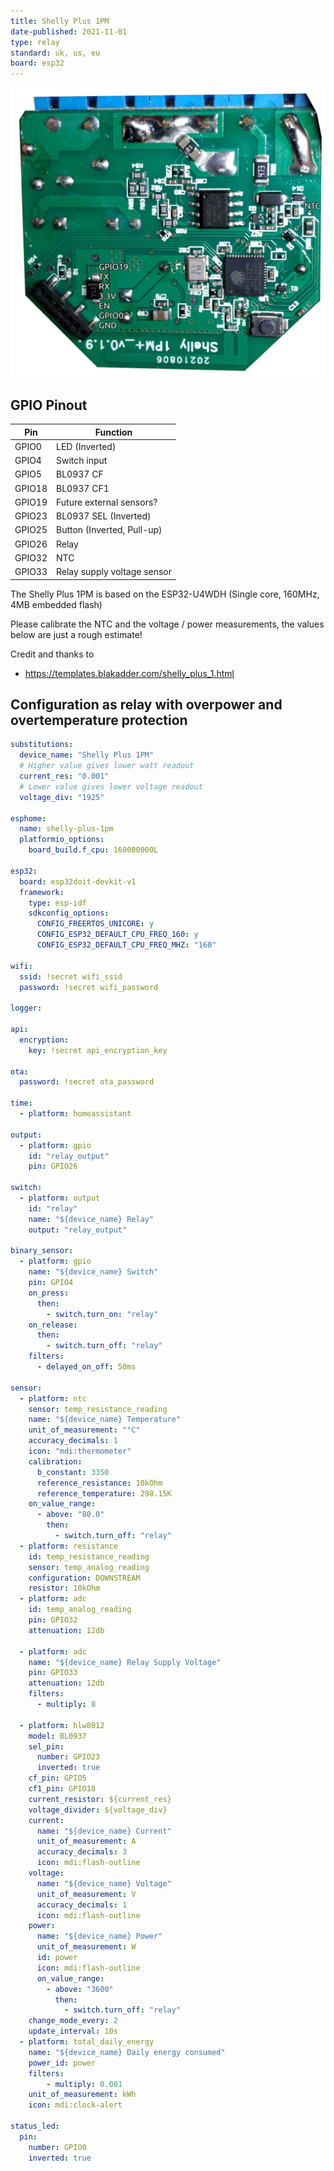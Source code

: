 ```yaml
---
title: Shelly Plus 1PM
date-published: 2021-11-01
type: relay
standard: uk, us, eu
board: esp32
---
```


![Shelly Plus 1PM](shelly_plus_1pm_pinout.jpg "Shelly Plus 1PM")

## GPIO Pinout

| Pin    | Function                    |
| ------ | --------------------------- |
| GPIO0  | LED (Inverted)              |
| GPIO4  | Switch input                |
| GPIO5  | BL0937 CF                   |
| GPIO18 | BL0937 CF1                  |
| GPIO19 | Future external sensors?    |
| GPIO23 | BL0937 SEL (Inverted)       |
| GPIO25 | Button (Inverted, Pull-up)  |
| GPIO26 | Relay                       |
| GPIO32 | NTC                         |
| GPIO33 | Relay supply voltage sensor |

The Shelly Plus 1PM is based on the ESP32-U4WDH (Single core, 160MHz, 4MB embedded flash)

Please calibrate the NTC and the voltage / power measurements, the values below are just a rough estimate!

Credit and thanks to

- https://templates.blakadder.com/shelly_plus_1.html

## Configuration as relay with overpower and overtemperature protection

```yaml
substitutions:
  device_name: "Shelly Plus 1PM"
  # Higher value gives lower watt readout
  current_res: "0.001"
  # Lower value gives lower voltage readout
  voltage_div: "1925"

esphome:
  name: shelly-plus-1pm
  platformio_options:
    board_build.f_cpu: 160000000L

esp32:
  board: esp32doit-devkit-v1
  framework:
    type: esp-idf
    sdkconfig_options:
      CONFIG_FREERTOS_UNICORE: y
      CONFIG_ESP32_DEFAULT_CPU_FREQ_160: y
      CONFIG_ESP32_DEFAULT_CPU_FREQ_MHZ: "160"

wifi:
  ssid: !secret wifi_ssid
  password: !secret wifi_password

logger:

api:
  encryption:
    key: !secret api_encryption_key

ota:
  password: !secret ota_password

time:
  - platform: homeassistant

output:
  - platform: gpio
    id: "relay_output"
    pin: GPIO26

switch:
  - platform: output
    id: "relay"
    name: "${device_name} Relay"
    output: "relay_output"

binary_sensor:
  - platform: gpio
    name: "${device_name} Switch"
    pin: GPIO4
    on_press:
      then:
        - switch.turn_on: "relay"
    on_release:
      then:
        - switch.turn_off: "relay"
    filters:
      - delayed_on_off: 50ms

sensor:
  - platform: ntc
    sensor: temp_resistance_reading
    name: "${device_name} Temperature"
    unit_of_measurement: "°C"
    accuracy_decimals: 1
    icon: "mdi:thermometer"
    calibration:
      b_constant: 3350
      reference_resistance: 10kOhm
      reference_temperature: 298.15K
    on_value_range:
      - above: "80.0"
        then:
          - switch.turn_off: "relay"
  - platform: resistance
    id: temp_resistance_reading
    sensor: temp_analog_reading
    configuration: DOWNSTREAM
    resistor: 10kOhm
  - platform: adc
    id: temp_analog_reading
    pin: GPIO32
    attenuation: 12db

  - platform: adc
    name: "${device_name} Relay Supply Voltage"
    pin: GPIO33
    attenuation: 12db
    filters:
      - multiply: 8

  - platform: hlw8012
    model: BL0937
    sel_pin:
      number: GPIO23
      inverted: true
    cf_pin: GPIO5
    cf1_pin: GPIO18
    current_resistor: ${current_res}
    voltage_divider: ${voltage_div}
    current:
      name: "${device_name} Current"
      unit_of_measurement: A
      accuracy_decimals: 3
      icon: mdi:flash-outline
    voltage:
      name: "${device_name} Voltage"
      unit_of_measurement: V
      accuracy_decimals: 1
      icon: mdi:flash-outline
    power:
      name: "${device_name} Power"
      unit_of_measurement: W
      id: power
      icon: mdi:flash-outline
      on_value_range:
        - above: "3600"
          then:
            - switch.turn_off: "relay"
    change_mode_every: 2
    update_interval: 10s
  - platform: total_daily_energy
    name: "${device_name} Daily energy consumed"
    power_id: power
    filters:
        - multiply: 0.001
    unit_of_measurement: kWh
    icon: mdi:clock-alert

status_led:
  pin:
    number: GPIO0
    inverted: true
```
